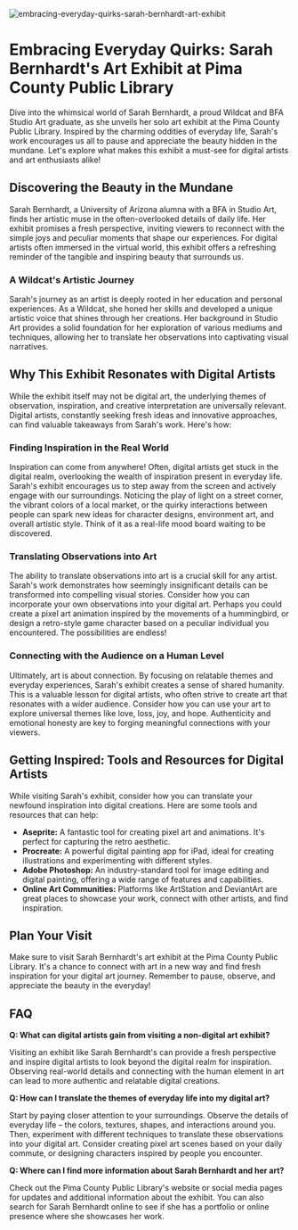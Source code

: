 ![embracing-everyday-quirks-sarah-bernhardt-art-exhibit](https://images.pexels.com/photos/1903671/pexels-photo-1903671.jpeg?auto=compress&cs=tinysrgb&fit=crop&h=627&w=1200)

# Embracing Everyday Quirks: Sarah Bernhardt's Art Exhibit at Pima County Public Library

Dive into the whimsical world of Sarah Bernhardt, a proud Wildcat and BFA Studio Art graduate, as she unveils her solo art exhibit at the Pima County Public Library. Inspired by the charming oddities of everyday life, Sarah's work encourages us all to pause and appreciate the beauty hidden in the mundane. Let's explore what makes this exhibit a must-see for digital artists and art enthusiasts alike!

## Discovering the Beauty in the Mundane

Sarah Bernhardt, a University of Arizona alumna with a BFA in Studio Art, finds her artistic muse in the often-overlooked details of daily life. Her exhibit promises a fresh perspective, inviting viewers to reconnect with the simple joys and peculiar moments that shape our experiences. For digital artists often immersed in the virtual world, this exhibit offers a refreshing reminder of the tangible and inspiring beauty that surrounds us.

### A Wildcat's Artistic Journey

Sarah's journey as an artist is deeply rooted in her education and personal experiences. As a Wildcat, she honed her skills and developed a unique artistic voice that shines through her creations. Her background in Studio Art provides a solid foundation for her exploration of various mediums and techniques, allowing her to translate her observations into captivating visual narratives.

## Why This Exhibit Resonates with Digital Artists

While the exhibit itself may not be digital art, the underlying themes of observation, inspiration, and creative interpretation are universally relevant. Digital artists, constantly seeking fresh ideas and innovative approaches, can find valuable takeaways from Sarah's work. Here's how:

### Finding Inspiration in the Real World

Inspiration can come from anywhere! Often, digital artists get stuck in the digital realm, overlooking the wealth of inspiration present in everyday life. Sarah's exhibit encourages us to step away from the screen and actively engage with our surroundings. Noticing the play of light on a street corner, the vibrant colors of a local market, or the quirky interactions between people can spark new ideas for character designs, environment art, and overall artistic style. Think of it as a real-life mood board waiting to be discovered.

### Translating Observations into Art

The ability to translate observations into art is a crucial skill for any artist. Sarah's work demonstrates how seemingly insignificant details can be transformed into compelling visual stories. Consider how you can incorporate your own observations into your digital art. Perhaps you could create a pixel art animation inspired by the movements of a hummingbird, or design a retro-style game character based on a peculiar individual you encountered. The possibilities are endless!

### Connecting with the Audience on a Human Level

Ultimately, art is about connection. By focusing on relatable themes and everyday experiences, Sarah's exhibit creates a sense of shared humanity. This is a valuable lesson for digital artists, who often strive to create art that resonates with a wider audience. Consider how you can use your art to explore universal themes like love, loss, joy, and hope. Authenticity and emotional honesty are key to forging meaningful connections with your viewers.

## Getting Inspired: Tools and Resources for Digital Artists

While visiting Sarah's exhibit, consider how you can translate your newfound inspiration into digital creations. Here are some tools and resources that can help:

*   **Aseprite:** A fantastic tool for creating pixel art and animations. It's perfect for capturing the retro aesthetic.
*   **Procreate:** A powerful digital painting app for iPad, ideal for creating illustrations and experimenting with different styles.
*   **Adobe Photoshop:** An industry-standard tool for image editing and digital painting, offering a wide range of features and capabilities.
*   **Online Art Communities:** Platforms like ArtStation and DeviantArt are great places to showcase your work, connect with other artists, and find inspiration.

## Plan Your Visit

Make sure to visit Sarah Bernhardt's art exhibit at the Pima County Public Library. It's a chance to connect with art in a new way and find fresh inspiration for your digital art journey. Remember to pause, observe, and appreciate the beauty in the everyday!

## FAQ

**Q: What can digital artists gain from visiting a non-digital art exhibit?**

Visiting an exhibit like Sarah Bernhardt's can provide a fresh perspective and inspire digital artists to look beyond the digital realm for inspiration. Observing real-world details and connecting with the human element in art can lead to more authentic and relatable digital creations.

**Q: How can I translate the themes of everyday life into my digital art?**

Start by paying closer attention to your surroundings. Observe the details of everyday life – the colors, textures, shapes, and interactions around you. Then, experiment with different techniques to translate these observations into your digital art. Consider creating pixel art scenes based on your daily commute, or designing characters inspired by people you encounter.

**Q: Where can I find more information about Sarah Bernhardt and her art?**

Check out the Pima County Public Library's website or social media pages for updates and additional information about the exhibit. You can also search for Sarah Bernhardt online to see if she has a portfolio or online presence where she showcases her work.